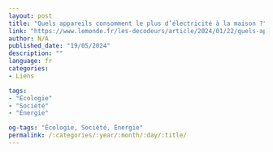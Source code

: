 ```yaml
---
layout: post
title: "Quels appareils consomment le plus d’électricité à la maison ?"
link: "https://www.lemonde.fr/les-decodeurs/article/2024/01/22/quels-appareils-consomment-le-plus-d-electricite-a-la-maison_6143074_4355772.html"
author: N/A
published_date: "19/05/2024"
description: ""
language: fr
categories:
- Liens

tags:
- "Écologie"
- "Société"
- "Énergie"

og-tags: "Écologie, Société, Énergie"
permalink: /:categories/:year/:month/:day/:title/
---
```

